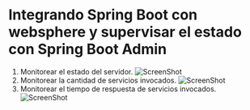 # Integrando Spring Boot con websphere y supervisar el estado con Spring Boot Admin


1. Monitorear el estado del servidor.
![ScreenShot](https://raw.github.com/mzegarras/SpringBootWAS/master/ESTADO_SERVER.png)
2. Monitorear la cantidad de servicios invocados.
![ScreenShot](https://raw.github.com/mzegarras/SpringBootWAS/master/NUMERO_LLAMADAS.png)
3. Monitorear el tiempo de respuesta de servicios invocados.
![ScreenShot](https://raw.github.com/mzegarras/SpringBootWAS/master/TIEMPO_RESPUESTA.png)



